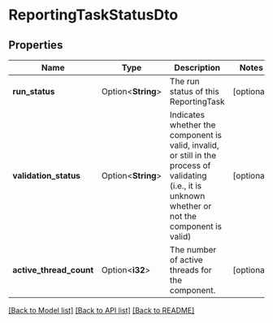 # ReportingTaskStatusDto

## Properties

Name | Type | Description | Notes
------------ | ------------- | ------------- | -------------
**run_status** | Option<**String**> | The run status of this ReportingTask | [optional]
**validation_status** | Option<**String**> | Indicates whether the component is valid, invalid, or still in the process of validating (i.e., it is unknown whether or not the component is valid) | [optional]
**active_thread_count** | Option<**i32**> | The number of active threads for the component. | [optional]

[[Back to Model list]](../README.md#documentation-for-models) [[Back to API list]](../README.md#documentation-for-api-endpoints) [[Back to README]](../README.md)


